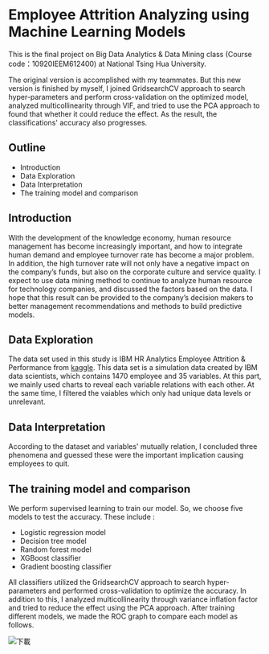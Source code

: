 # Employee Attrition Analyzing using Machine Learning Models
This is the final project on Big Data Analytics & Data Mining class (Course code：10920IEEM612400) at National Tsing Hua University. 

The original version is accomplished with my teammates. But this new version is finished by myself, I joined GridsearchCV approach to search hyper-parameters and perform cross-validation on the optimized model, analyzed multicollinearity through VIF, and tried to use the PCA approach to found that whether it could reduce the effect. As the result, the classifications' accuracy also progresses. 

## Outline 
- Introduction
- Data Exploration
- Data Interpretation
- The training model and comparison

## Introduction
With the development of the knowledge economy, human resource management has become increasingly important, and how to integrate human demand and employee turnover rate has become a major problem. In addition, the high turnover rate will not only have a negative impact on the company’s funds, but also on the corporate culture and service quality. I expect to use data mining method to continue to analyze human resource for technology companies, and discussed the factors based on the data. I hope that this result can be provided to the company’s decision makers to better management recommendations and methods to build predictive models.

## Data Exploration
The data set used in this study is IBM HR Analytics Employee Attrition & Performance from [kaggle](https://www.kaggle.com/pavansubhasht/ibm-hr-analytics-attrition-dataset). This data set is a simulation data created by IBM data scientists, which contains 1470 employee and 35 variables. At this part, we mainly used charts to reveal each variable relations with each other. At the same time, I filtered the vaiables which only had unique data levels or unrelevant.

## Data Interpretation
According to the dataset and variables' mutually relation, I concluded three phenomena and guessed these were the important implication causing employees to quit.

## The training model and comparison
We perform supervised learning to train our model. So, we choose five models to test the accuracy. These include :
- Logistic regression model
- Decision tree model
- Random forest model
- XGBoost classifier
- Gradient boosting classifier

All classifiers utilized the GridsearchCV approach to search hyper-parameters and performed cross-validation to optimize the accuracy.
In addition to this, I analyzed multicollinearity through variance inflation factor and tried to reduce the effect using the PCA approach.
After training different models, we made the ROC graph to compare each model as follows.

![下載](https://user-images.githubusercontent.com/84038124/136109759-5d35727e-9d2d-4d8d-bc9d-70471ae7ad2b.png)
